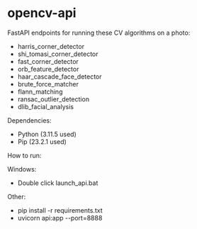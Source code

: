 # opencv-api

FastAPI endpoints for running these CV algorithms on a photo:
- harris_corner_detector
- shi_tomasi_corner_detector
- fast_corner_detector
- orb_feature_detector
- haar_cascade_face_detector
- brute_force_matcher
- flann_matching
- ransac_outlier_detection
- dlib_facial_analysis


Dependencies:
- Python (3.11.5 used)
- Pip (23.2.1 used)

How to run: 

Windows:
- Double click launch_api.bat

Other:
- pip install -r requirements.txt
- uvicorn api:app --port=8888
